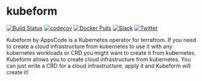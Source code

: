 # kubeform

[![Build Status](https://github.com/kubeform/kubeform/workflows/CI/badge.svg)](https://github.com/kubeform/kubeform/actions?workflow=CI)
[![codecov](https://codecov.io/gh/kubeform/kubeform/branch/master/graph/badge.svg)](https://codecov.io/gh/kubeform/kubeform)
[![Docker Pulls](https://img.shields.io/docker/pulls/kubeform/kubeform.svg)](https://hub.docker.com/r/kubeform/kubeform/)
[![Slack](https://slack.appscode.com/badge.svg)](https://slack.appscode.com)
[![Twitter](https://img.shields.io/twitter/follow/kubeform.svg?style=social&logo=twitter&label=Follow)](https://twitter.com/intent/follow?screen_name=Kubeform)

Kubeform by AppsCode is a Kubernetes operator for terrafrom. If you need to create a cloud infrastructure from kubernetes to use it with any kubernetes workloads or CRD you might want to create it from kubernetes. Kubeform allows you to create cloud infrastructure from kubernetes. You can just write a CRD for a cloud infrastructure, apply it and Kubeform will create it!
